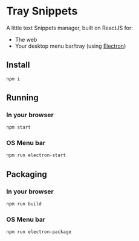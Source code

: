 # Tray Snippets

A little text Snippets manager, built on ReactJS for:

- The web
- Your desktop menu bar/tray (using [Electron](http://electron.atom.io))

## Install

```sh
npm i
```

## Running

### In your browser

```sh
npm start
```

### OS Menu bar

```sh
npm run electron-start
```

## Packaging

### In your browser

```sh
npm run build
```

### OS Menu bar

```sh
npm run electron-package
```
